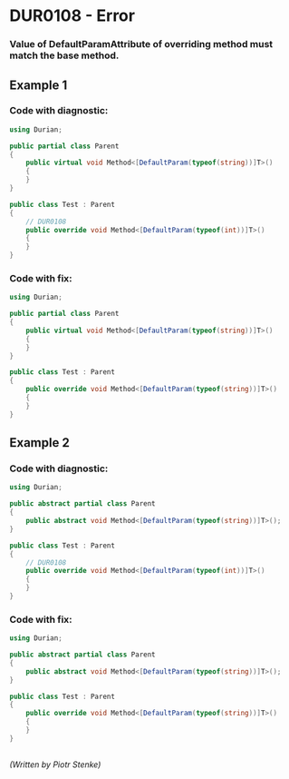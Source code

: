 # DUR0108 - Error
### Value of DefaultParamAttribute of overriding method must match the base method.

## Example 1

### Code with diagnostic:
```csharp
using Durian;

public partial class Parent
{
	public virtual void Method<[DefaultParam(typeof(string))]T>()
	{
	}
}

public class Test : Parent
{
	// DUR0108
	public override void Method<[DefaultParam(typeof(int))]T>()
	{
	}
}

```

### Code with fix:
```csharp
using Durian;

public partial class Parent
{
	public virtual void Method<[DefaultParam(typeof(string))]T>()
	{
	}
}

public class Test : Parent
{
	public override void Method<[DefaultParam(typeof(string))]T>()
	{
	}
}

```

## Example 2

### Code with diagnostic:
```csharp
using Durian;

public abstract partial class Parent
{
	public abstract void Method<[DefaultParam(typeof(string))]T>();
}

public class Test : Parent
{
	// DUR0108
	public override void Method<[DefaultParam(typeof(int))]T>()
	{
	}
}

```

### Code with fix:
```csharp
using Durian;

public abstract partial class Parent
{
	public abstract void Method<[DefaultParam(typeof(string))]T>();
}

public class Test : Parent
{
	public override void Method<[DefaultParam(typeof(string))]T>()
	{
	}
}

```

##

*\(Written by Piotr Stenke\)*